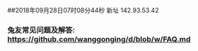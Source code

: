 ##2018年09月28日07时08分44秒 新址 142.93.53.42
### 兔友常见问题及解答: https://github.com/wanggonging/d/blob/w/FAQ.md

